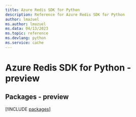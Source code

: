 ```yaml
---
title: Azure Redis SDK for Python
description: Reference for Azure Redis SDK for Python
author: lmazuel
ms.author: lmazuel
ms.data: 04/13/2023
ms.topic: reference
ms.devlang: python
ms.service: cache
---
```

# Azure Redis SDK for Python - preview
## Packages - preview
[!INCLUDE [packages](redis-index.md)]
